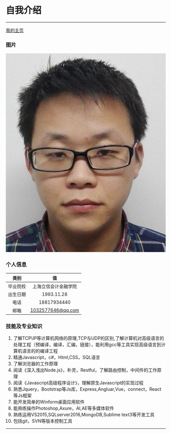 # 自我介绍
***
[我的主页]
### 图片
![我的照片](https://raw.githubusercontent.com/Cole-yu/cole-yu.github.io/master/picture/photo.jpg)
### 个人信息
| 类别 | 值 |
|:----:|:----:|
|毕业院校|上海立信会计金融学院|
|出生日期|1993.11.28|
|电话|18817934440|
|邮箱|1032577646@qq.com|
### 技能及专业知识
1. 了解TCP\IP等计算机网络的原理,TCP与UDP的区别,了解计算机对高级语言的处理工程（预编译，编译，汇编，链接），能利用gcc等工具实现高级语言到计算机语言的的编译工程
2. 精通Javascript，c#，Html,CSS，SQL语言
3. 了解浏览器的工作原理
4. 阅读《深入浅出Node.js》，朴灵，Restful，了解路由控制，中间件的工作原理
5. 阅读《Javascript高级程序设计》，理解原生Javascript的实现过程
6. 熟悉Jquery，Bootstrap等Js库，Express,Angluar,Vue，connect，React等Js框架
7. 能开发简单的Winform桌面应用软件
8. 能熟练操作Photoshop,Axure，AI,AE等多媒体软件
9. 熟练运用VS2015,SQLserver2016,MongoDB,Sublime text3等开发工具
10. 包括git，SVN等版本控制工具

***
[我的主页]:https://cole-yu.github.io
